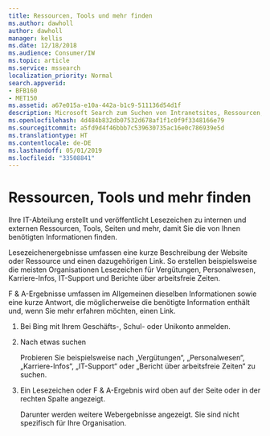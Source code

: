 ```yaml
---
title: Ressourcen, Tools und mehr finden
ms.author: dawholl
author: dawholl
manager: kellis
ms.date: 12/18/2018
ms.audience: Consumer/IW
ms.topic: article
ms.service: mssearch
localization_priority: Normal
search.appverid:
- BFB160
- MET150
ms.assetid: a67e015a-e10a-442a-b1c9-511136d54d1f
description: Microsoft Search zum Suchen von Intranetsites, Ressourcen, Tools und Links zu internen Informationen verwenden.
ms.openlocfilehash: 4d484b832db07532d678af1f1c0f9f3348166e79
ms.sourcegitcommit: a5fd9d4f46bbb7c539630735ac16e0c786939e5d
ms.translationtype: HT
ms.contentlocale: de-DE
ms.lasthandoff: 05/01/2019
ms.locfileid: "33508841"
---
```

# <a name="find-resources-tools-and-more"></a>Ressourcen, Tools und mehr finden

Ihre IT-Abteilung erstellt und veröffentlicht Lesezeichen zu internen und externen Ressourcen, Tools, Seiten und mehr, damit Sie die von Ihnen benötigten Informationen finden.
  
Lesezeichenergebnisse umfassen eine kurze Beschreibung der Website oder Ressource und einen dazugehörigen Link. So erstellen beispielsweise die meisten Organisationen Lesezeichen für Vergütungen, Personalwesen, Karriere-Infos, IT-Support und Berichte über arbeitsfreie Zeiten.
  
F & A-Ergebnisse umfassen im Allgemeinen dieselben Informationen sowie eine kurze Antwort, die möglicherweise die benötigte Information enthält und, wenn Sie mehr erfahren möchten, einen Link.
  
1. Bei Bing mit Ihrem Geschäfts-, Schul- oder Unikonto anmelden. 
    
2. Nach etwas suchen
    
    Probieren Sie beispielsweise nach „Vergütungen“, „Personalwesen“, „Karriere-Infos“, „IT-Support“ oder „Bericht über arbeitsfreie Zeiten“ zu suchen.
    
3. Ein Lesezeichen oder F & A-Ergebnis wird oben auf der Seite oder in der rechten Spalte angezeigt.
    
    Darunter werden weitere Webergebnisse angezeigt. Sie sind nicht spezifisch für Ihre Organisation.

  

